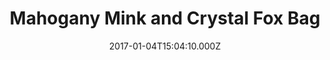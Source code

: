---
title: Mahogany Mink and Crystal Fox Bag
date: 2017-01-04T15:04:10.000Z
price: 299
sales_price: 99
category: Accessories
image: /img/uploads/2017/02/DSC09470-1.jpg
---